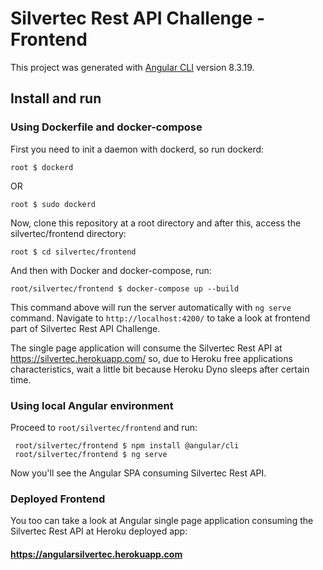 # Silvertec Rest API Challenge - Frontend

This project was generated with [Angular CLI](https://github.com/angular/angular-cli) version 8.3.19.

## Install and run

### Using Dockerfile and docker-compose

First you need to init a daemon with dockerd, so run dockerd:

    root $ dockerd

OR

    root $ sudo dockerd

Now, clone this repository at a root directory and after this, access the silvertec/frontend directory:

    root $ cd silvertec/frontend

And then with Docker and docker-compose, run:

    root/silvertec/frontend $ docker-compose up --build

This command above will run the server automatically with `ng serve` command. Navigate to `http://localhost:4200/` to take a look at frontend part of Silvertec Rest API Challenge. 

The single page application will consume the Silvertec Rest API at https://silvertec.herokuapp.com/ so, due to Heroku free applications characteristics, wait a little bit because Heroku Dyno sleeps after certain time. 

### Using local Angular environment

Proceed to `root/silvertec/frontend` and run:

     root/silvertec/frontend $ npm install @angular/cli
     root/silvertec/frontend $ ng serve

Now you'll see the Angular SPA consuming Silvertec Rest API.

### Deployed Frontend

You too can take a look at Angular single page application consuming the Silvertec Rest API at Heroku deployed app:

#### https://angularsilvertec.herokuapp.com

